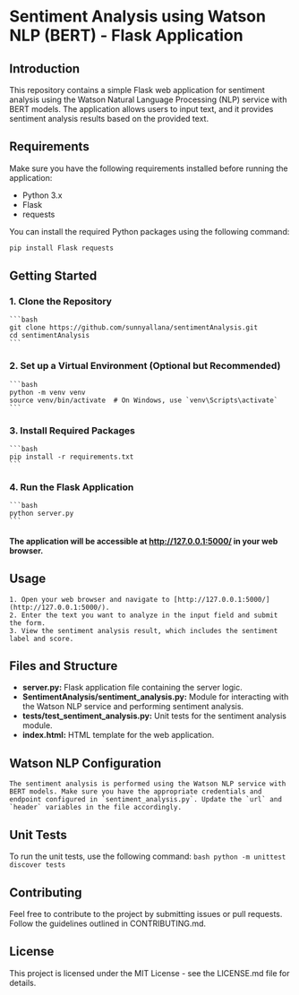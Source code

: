 # Sentiment Analysis using Watson NLP (BERT) - Flask Application

## Introduction
This repository contains a simple Flask web application for sentiment analysis using the Watson Natural Language Processing (NLP) service with BERT models. The application allows users to input text, and it provides sentiment analysis results based on the provided text.

## Requirements
Make sure you have the following requirements installed before running the application:
- Python 3.x
- Flask
- requests

You can install the required Python packages using the following command:
```bash
pip install Flask requests
```

## Getting Started

### 1. Clone the Repository
    ```bash
    git clone https://github.com/sunnyallana/sentimentAnalysis.git
    cd sentimentAnalysis
    ```

### 2. Set up a Virtual Environment (Optional but Recommended)
    ```bash
    python -m venv venv
    source venv/bin/activate  # On Windows, use `venv\Scripts\activate`
    ```

### 3. Install Required Packages
    ```bash
    pip install -r requirements.txt
    ```

### 4. Run the Flask Application
    ```bash
    python server.py
    ```
#### The application will be accessible at http://127.0.0.1:5000/ in your web browser.

## Usage
    1. Open your web browser and navigate to [http://127.0.0.1:5000/](http://127.0.0.1:5000/).
    2. Enter the text you want to analyze in the input field and submit the form.
    3. View the sentiment analysis result, which includes the sentiment label and score.

## Files and Structure
- **server.py:** Flask application file containing the server logic.
- **SentimentAnalysis/sentiment_analysis.py:** Module for interacting with the Watson NLP service and performing sentiment analysis.
- **tests/test_sentiment_analysis.py:** Unit tests for the sentiment analysis module.
- **index.html:** HTML template for the web application.

## Watson NLP Configuration
    The sentiment analysis is performed using the Watson NLP service with BERT models. Make sure you have the appropriate credentials and endpoint configured in `sentiment_analysis.py`. Update the `url` and `header` variables in the file accordingly.

## Unit Tests
To run the unit tests, use the following command:
    ```bash
    python -m unittest discover tests
    ```

## Contributing
Feel free to contribute to the project by submitting issues or pull requests. Follow the guidelines outlined in CONTRIBUTING.md.

## License
This project is licensed under the MIT License - see the LICENSE.md file for details.
